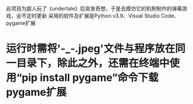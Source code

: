 此项目为鄙人玩了《undertale》后突发奇想，于是去模仿它的机制制作的弹幕游戏，会不定时更新
采用的软件及扩展是Python v3.9、Visual Studio Code、pygame扩展
# 运行时需将'-_-.jpeg'文件与程序放在同一目录下，除此之外，还需在终端中使用“pip install pygame”命令下载pygame扩展
